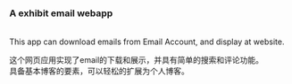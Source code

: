 <h3>A exhibit email webapp </h3><br>
This app can download emails from Email Account,  and display at website.

这个网页应用实现了email的下载和展示，并具有简单的搜索和评论功能。<br>
具备基本博客的要素，可以轻松的扩展为个人博客。
